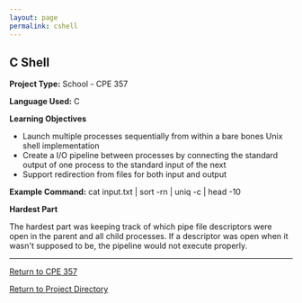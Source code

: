 ```yaml
---
layout: page
permalink: cshell
---
```


**C Shell**
--------------

**Project Type:** School - CPE 357

**Language Used:** C

**Learning Objectives**

* Launch multiple processes sequentially from within a bare bones Unix shell implementation
* Create a I/O pipeline between processes by connecting the standard output of one process to the standard input of the next
* Support redirection from files for both input and output

**Example Command:** 
cat input.txt | sort -rn | uniq -c | head -10

**Hardest Part**

The hardest part was keeping track of which pipe file descriptors were open in the parent and all child processes. If a descriptor was open when it wasn't supposed to be, the pipeline would not execute properly.

---------

[Return to CPE 357](https://jonscott20.github.io/cpe357/)

[Return to Project Directory](https://jonscott20.github.io/project_directory/)
